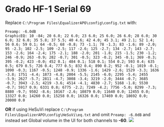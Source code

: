 # Grado HF-1 Serial 69
Replace `C:\Program Files\EqualizerAPO\config\config.txt` with:
```
Preamp: -6.0dB
GraphicEQ: 10 -84; 20 6.0; 22 6.0; 23 6.0; 25 6.0; 26 6.0; 28 6.0; 30 6.0; 32 6.0; 35 5.8; 37 5.5; 40 4.6; 42 4.0; 45 3.1; 49 2.1; 52 1.4; 56 0.6; 59 0.1; 64 -0.5; 68 -0.8; 73 -1.1; 78 -1.3; 83 -1.6; 89 -2.0; 95 -2.3; 102 -2.5; 109 -2.5; 117 -2.6; 125 -2.7; 134 -2.7; 143 -2.7; 153 -2.6; 164 -2.4; 175 -2.1; 188 -2.0; 201 -1.8; 215 -1.5; 230 -1.2; 246 -0.9; 263 -0.9; 282 -0.7; 301 -0.5; 323 -0.2; 345 -0.1; 369 -0.3; 395 -0.2; 423 -0.0; 452 0.1; 484 0.1; 518 0.1; 554 0.2; 593 0.4; 635 0.5; 679 0.5; 726 0.4; 777 0.5; 832 0.4; 890 0.2; 952 -0.1; 1019 -0.1; 1090 -0.3; 1167 -0.5; 1248 -0.9; 1336 -1.6; 1429 -2.6; 1529 -3.3; 1636 -3.8; 1751 -4.4; 1873 -4.8; 2004 -5.5; 2145 -6.0; 2295 -5.4; 2455 -5.9; 2627 -5.7; 2811 -4.7; 3008 -3.4; 3219 -2.0; 3444 -0.7; 3685 -0.7; 3943 -2.5; 4219 -3.6; 4514 -4.1; 4830 -2.7; 5168 -1.8; 5530 -0.7; 5917 0.9; 6331 0.8; 6775 -2.2; 7249 -4.2; 7756 -5.0; 8299 -7.3; 8880 -9.7; 9502 -8.6; 10167 -2.6; 10879 0.0; 11640 0.0; 12455 0.0; 13327 0.0; 14260 0.0; 15258 0.0; 16326 0.0; 17469 0.0; 18692 0.0; 20000 0.0
```
**OR** if using HeSuVi replace `C:\Program Files\EqualizerAPO\config\HeSuVi\eq.txt` and omit `Preamp: -6.0dB` and instead set Global volume in the UI for both channels to **-60**.
![](https://raw.githubusercontent.com/jaakkopasanen/AutoEq/master/results/SBAF-Serious/innerfidelity/onear/Grado%20HF-1%20Serial%2069/Grado%20HF-1%20Serial%2069.png)